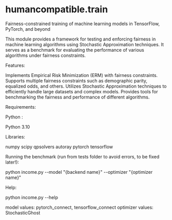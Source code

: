 # humancompatible.train

Fairness-constrained training of machine learning models in TensorFlow, PyTorch, and beyond

This module provides a framework for testing and enforcing fairness in machine learning algorithms using Stochastic Approximation techniques. It serves as a benchmark for evaluating the performance of various algorithms under fairness constraints.   

Features:

Implements Empirical Risk Minimization (ERM) with fairness constraints.
Supports multiple fairness constraints such as demographic parity, equalized odds, and others.
Utilizes Stochastic Approximation techniques to efficiently handle large datasets and complex models.
Provides tools for benchmarking the fairness and performance of different algorithms.


Requirements:

Python :

Python 3.10

Libraries:

numpy
scipy
qpsolvers
autoray
pytorch
tensorflow


Running the benchmark (run from tests folder to avoid errors, to be fixed later!):

python income.py --model "{backend name}" --optimizer "{optimizer name}"

Help:

python income.py --help 

model values: pytorch_connect, tensorflow_connect
optimizer values: StochasticGhost

